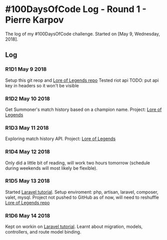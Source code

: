 # #100DaysOfCode Log - Round 1 - Pierre Karpov

The log of my #100DaysOfCode challenge. Started on [May 9, Wednesday, 2018].

## Log

### R1D1 May 9 2018
Setup this git reop and [Lore of Legends repo](https://github.com/pierrekarpov/LoreOfLegends)
Tested riot api
TODO: put api key in headers so it won't be visible

### R1D2 May 10 2018
Get Summoner's match history based on a champion name. Project: [Lore of Legends](https://github.com/pierrekarpov/LoreOfLegends)

### R1D3 May 11 2018
Exploring match history API. Project: [Lore of Legends](https://github.com/pierrekarpov/LoreOfLegends)

### R1D4 May 12 2018
Only did a little bit of reading, will work two hours tomorrow (schedule during weekends will most likely be flexible).

### R1D5 May 13 2018
Started [Laravel tutorial](https://laracasts.com/series/laravel-from-scratch-2017/). Setup enviroment: php, artisan, laravel, composer, valet, mysql.
Project not pushed to GitHub as of now, will need to reshuffle [Lore of Legends repo](https://github.com/pierrekarpov/LoreOfLegends)

### R1D6 May 14 2018
Kept on workin on  [Laravel tutorial](https://laracasts.com/series/laravel-from-scratch-2017/).
Learnt about migration, models, controllers, and route model binding.
